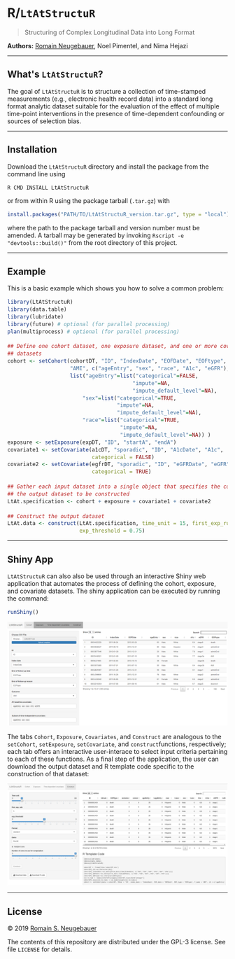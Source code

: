 
<!-- README.md is generated from README.Rmd. Please edit that file -->
R/`LtAtStructuR`
================

> Structuring of Complex Longitudinal Data into Long Format

**Authors:** [Romain Neugebauer](https://divisionofresearch.kaiserpermanente.org/researchers/neugebauer-romain), Noel Pimentel, and Nima Hejazi

------------------------------------------------------------------------

What's `LtAtStructuR`?
----------------------

The goal of `LtAtStructuR` is to structure a collection of time-stamped measurements (e.g., electronic health record data) into a standard long format analytic dataset suitable for the evaluation of the effect of multiple time-point interventions in the presence of time-dependent confounding or sources of selection bias.

------------------------------------------------------------------------

Installation
------------

Download the `LtAtStructuR` directory and install the package from the command line using

``` bash
R CMD INSTALL LtAtStructuR
```

or from within R using the package tarball (`.tar.gz`) with

``` r
install.packages("PATH/TO/LtAtStructuR_version.tar.gz", type = "local")
```

where the path to the package tarball and version number must be amended. A tarball may be generated by invoking `Rscript -e "devtools::build()"` from the root directory of this project.

------------------------------------------------------------------------

Example
-------

This is a basic example which shows you how to solve a common problem:

``` r
library(LtAtStructuR)
library(data.table)
library(lubridate)
library(future) # optional (for parallel processing)
plan(multiprocess) # optional (for parallel processing)

## Define one cohort dataset, one exposure dataset, and one or more covariate
## datasets
cohort <- setCohort(cohortDT, "ID", "IndexDate", "EOFDate", "EOFtype",
                    "AMI", c("ageEntry", "sex", "race", "A1c", "eGFR"),
                    list("ageEntry"=list("categorical"=FALSE,
                                        "impute"=NA,
                                        "impute_default_level"=NA),
                        "sex"=list("categorical"=TRUE,
                                   "impute"=NA,
                                   "impute_default_level"=NA),
                        "race"=list("categorical"=TRUE,
                                    "impute"=NA,
                                    "impute_default_level"=NA)) )
exposure <- setExposure(expDT, "ID", "startA", "endA")
covariate1 <- setCovariate(a1cDT, "sporadic", "ID", "A1cDate", "A1c",
                           categorical = FALSE)
covariate2 <- setCovariate(egfrDT, "sporadic", "ID", "eGFRDate", "eGFR",
                           categorical = TRUE)

## Gather each input dataset into a single object that specifies the content of
## the output dataset to be constructed
LtAt.specification <- cohort + exposure + covariate1 + covariate2

## Construct the output dataset
LtAt.data <- construct(LtAt.specification, time_unit = 15, first_exp_rule = 1,
                       exp_threshold = 0.75)
```

------------------------------------------------------------------------

Shiny App
---------

`LtAtStructuR` can also also be used through an interactive Shiny web application that automates the process of defining the cohort, exposure, and covariate datasets. The shiny application can be executed by running the command:

``` r
runShiny()
```

![LtAtStructur Shiny App.](./inst/shinyApp/images/cohort_tab.PNG)

The tabs `Cohort`, `Exposure`, `Covariates`, and `Construct` are analogous to the `setCohort`, `setExposure`, `setCovariate`, and `construct`functions, respectively; each tab offers an interactive user-interace to select input criteria pertaining to each of these functions. As a final step of the application, the user can download the output dataset and R template code specific to the construction of that dataset:

![LtAtStructur Shiny App - Construct.](./inst/shinyApp/images/construct_tab.PNG)

------------------------------------------------------------------------

License
-------

© 2019 [Romain S. Neugebauer](https://divisionofresearch.kaiserpermanente.org/researchers/neugebauer-romain)

The contents of this repository are distributed under the GPL-3 license. See file `LICENSE` for details.
